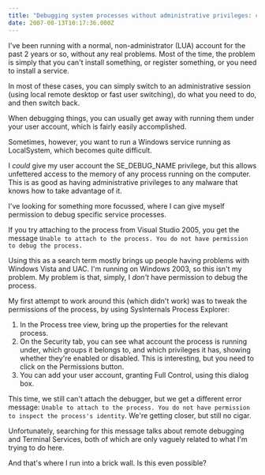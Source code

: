 ```yaml
---
title: "Debugging system processes without administrative privileges: can it be done?"
date: 2007-08-13T10:17:36.000Z
---
```

I've been running with a normal, non-administrator (LUA) account for the past 2 years or so, without any real problems. Most of the time, the problem is simply that you can't install something, or register something, or you need to install a service.

In most of these cases, you can simply switch to an administrative session (using local remote desktop or fast user switching), do what you need to do, and then switch back.

When debugging things, you can usually get away with running them under your user account, which is fairly easily accomplished.

Sometimes, however, you want to run a Windows service running as LocalSystem, which becomes quite difficult.

I _could_ give my user account the SE_DEBUG_NAME privilege, but this allows unfettered access to the memory of any process running on the computer. This is as good as having administrative privileges to any malware that knows how to take advantage of it.

I've looking for something more focussed, where I can give myself permission to debug specific service processes.

If you try attaching to the process from Visual Studio 2005, you get the message `Unable to attach to the process. You do not have permission to debug the process.`

Using this as a search term mostly brings up people having problems with Windows Vista and UAC. I'm running on Windows 2003, so this isn't my problem. My problem is that, simply, I _don't_ have permission to debug the process.

My first attempt to work around this (which didn't work) was to tweak the permissions of the process, by using SysInternals Process Explorer:

1.  In the Process tree view, bring up the properties for the relevant process.
2.  On the Security tab, you can see what account the process is running under, which groups it belongs to, and which privileges it has, showing whether they're enabled or disabled. This is interesting, but you need to click on the Permissions button.
3.  You can add your user account, granting Full Control, using this dialog box.

This time, we still can't attach the debugger, but we get a different error message: `Unable to attach to the process. You do not have permission to inspect the process's identity`. We're getting closer, but still no cigar.

Unfortunately, searching for this message talks about remote debugging and Terminal Services, both of which are only vaguely related to what I'm trying to do here.

And that's where I run into a brick wall. Is this even possible?
